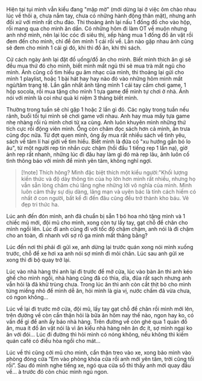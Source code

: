Hiện tại tụi mình vẫn kiểu đang "mập mờ" (mới dừng lại ở việc ôm chào nhau lúc về thôi ạ, chưa nắm tay, chưa có những hành động thân mật), nhưng anh đối xử với mình rất chu đáo. Thi thoảng ảnh lại nấu 1 đống đồ cho vào hộp, rồi mang qua cho mình ăn dần. Có những hôm đi làm OT về muộn nhưng anh nhớ mình, nên lại lóc cóc đi siêu thị, xếp hàng mua 1 đống đồ ăn vặt rồi đem đến cho mình, chỉ để ôm mình 1 cái rồi về. Lần nào gặp nhau ảnh cũng sẽ đem cho mình 1 cái gì đó, khi thì đồ ăn, khi thì sách. 

Cứ cách ngày ảnh lại đặt đồ uống/đồ ăn cho mình. Biết mình thích ăn gì sẽ đều mua thứ đó cho mình, biết mình mất ngủ thì sẽ mua trà mất ngủ cho mình. Ảnh cũng cố tìm hiểu gu âm nhạc của mình, thi thoảng lại gửi cho mình 1 playlist, hoặc 1 bài hát hay hay nào đó vào những hôm mình mất ngủ/tâm trạng tệ. Lần gần nhất ảnh tặng mình 1 cái tay cầm chơi game, 1 hộp socola, rồi mua tặng cho mình 1 tựa game để mình tự chơi ở nhà. Ảnh nói với mình là coi như quà kỉ niệm 3 tháng biết mình. 

Thường trong tuần sẽ chỉ gặp 1 hoặc 2 lần gì đó. Các ngày trong tuần nếu rảnh, buổi tối tụi mình sẽ chơi game với nhau. Anh hay mua mấy tựa game nhẹ nhàng rồi rủ mình chơi từ xa cùng. Anh luôn khuyên mình những thứ tích cực rồi động viên mình. Ổng còn chăm đọc sách hơn cả mình, ăn trưa cũng đọc nữa. Từ đợt quen mình, ông ấy mua rất nhiều sách về tình yêu, sách về tâm lí hai giới về tìm hiểu. Biết mình là đứa có "xu hướng gắn bó lo âu", từ một người rep tin nhắn cực chậm (hồi đầu 1 tiếng rep 1 lần nạ), giờ ảnh rep rất nhanh, những lúc đi đâu hay làm gì đó mà rep lâu, ảnh luôn cố tình thông báo với mình để mình yên tâm, không nghĩ ngợi. 

>[!note] Thích hông?
>Mình đặc biệt thích một kiểu người:"Khối lượng kiến thức và độ dày thông tin của họ lớn hơn mình rất nhiều, nhưng họ vẫn sẵn lòng chăm chú lắng nghe những lời vô nghĩa của mình. Mình luôn cảm thấy sự dịu dàng, lãng mạn và uyên bác là tính cách hiếm có nhất ở con người, bất kể đi đến đâu cũng đều trở thành kho báu.
>Vẻ đẹp tri thức ha.

Lúc anh đến đón mình, anh đã chuẩn bị sẵn 1 bó hoa nhỏ tặng mình và 1 chiếc mũ mới, đội mũ cho mình, xong còn tự lấy tay, gạt chỗ để chân cho mình ngồi lên. Lúc đi anh cũng đi với tốc độ chậm chậm, anh nói là đi chậm cho an toàn, đi nhanh với sợ rồ ga mình mất thăng bằng?

Lúc đến nơi thì phải đi gửi xe, anh dừng lại trước quán xong nói mình xuống trước, chỗ để xe hơi xa anh nói sợ mình đi mỏi chân. Lúc sau anh gửi xe xong thì đi bộ quay trở lại.

Lúc vào nhà hàng thì anh lại đi trước để mở cửa, lúc vào bàn ăn thì anh kéo ghế cho mình ngồi, nhà hàng cũng đã có thìa, dĩa, đũa rất sạch nhưng anh vẫn hỏi là đã khử trùng chưa. Trong lúc ăn thì anh còn cắt thịt bò cho mình từng miếng nhỏ để mình dễ ăn, hỏi mình là gia vị, nước chấm đã vừa chưa, có ngon không…

Lúc về lại đi trước mở cửa, đội mũ, lấy tay gạt chỗ để chân rồi mình mới lên, trên đường về còn cẩn thận hỏi là bữa ăn hôm nay thế nào, ngon hay ko, có vấn đề gì để anh ấy báo nhà hàng. Trên đường về còn ghé qua 1 quán đồ ăn, mua ít đồ ăn vặt nói là vì ăn kiểu nhà hàng nên ăn đc ít, sợ mình ngại ko ăn với đói... Lúc đi đường thì hỏi mình có nóng không, nếu không thì kiếm quán café có điều hòa ngồi cho mát…

Lúc về thì cũng cởi mũ cho mình, cẩn thận treo vào xe, xong bảo mình vào phòng đóng cửa “Em vào phòng khóa cửa rồi anh mới yên tâm, trời cũng tối rồi”. Sau đó mình nghe tiếng xe, ngó qua cửa sổ thì thấy anh mới quay đầu về… à trước đó còn chúc mình ngủ ngon.